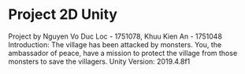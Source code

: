 # Project 2D Unity
 Project by Nguyen Vo Duc Loc - 1751078, Khuu Kien An - 1751048
 Introduction: The village has been attacked by monsters. You, the ambassador of peace, have a mission to protect the village from those monsters to save the villagers.
 Unity Version: 2019.4.8f1
 
